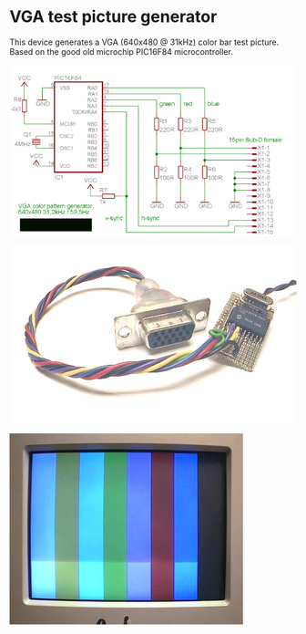 # VGA test picture generator

This device generates a VGA (640x480 @ 31kHz) color bar test picture.
Based on the good old microchip PIC16F84 microcontroller.

![schematic](/schematic.gif)

![device](/device.jpg)

![screen](/screen.jpg)

